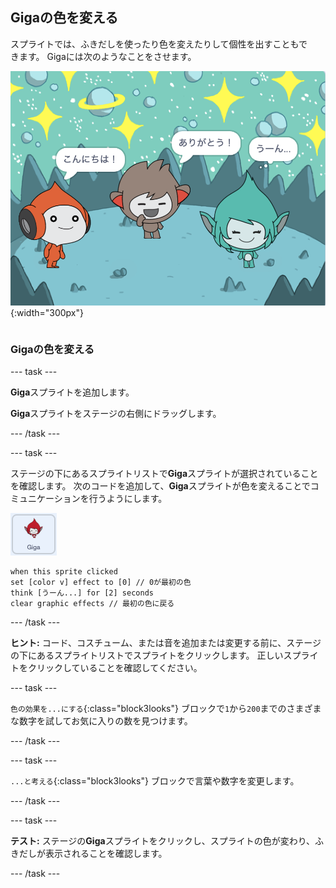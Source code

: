 ## Gigaの色を変える

<div style="display: flex; flex-wrap: wrap">
<div style="flex-basis: 200px; flex-grow: 1; margin-right: 15px;">
スプライトでは、ふきだしを使ったり色を変えたりして個性を出すこともできます。 Gigaには次のようなことをさせます。
</div>
<div>

![Gigaスプライトが「うーん...」と考える](images/giga-step2.png){:width="300px"}

</div>
</div>

### Gigaの色を変える

--- task ---

**Giga**スプライトを追加します。

**Giga**スプライトをステージの右側にドラッグします。

--- /task ---

--- task ---

ステージの下にあるスプライトリストで**Giga**スプライトが選択されていることを確認します。 次のコードを追加して、**Giga**スプライトが色を変えることでコミュニケーションを行うようにします。

![Gigaスプライト。](images/giga-sprite.png)

```blocks3
when this sprite clicked
set [color v] effect to [0] // 0が最初の色
think [うーん...] for [2] seconds 
clear graphic effects // 最初の色に戻る
```

--- /task ---

**ヒント:** コード、コスチューム、または音を追加または変更する前に、ステージの下にあるスプライトリストでスプライトをクリックします。 正しいスプライトをクリックしていることを確認してください。

--- task ---

`色の効果を...にする`{:class="block3looks"} ブロックで`1`から`200`までのさまざまな数字を試してお気に入りの数を見つけます。

--- /task ---

--- task ---

`...と考える`{:class="block3looks"} ブロックで言葉や数字を変更します。

--- /task ---

--- task ---

**テスト:** ステージの**Giga**スプライトをクリックし、スプライトの色が変わり、ふきだしが表示されることを確認します。

--- /task ---

